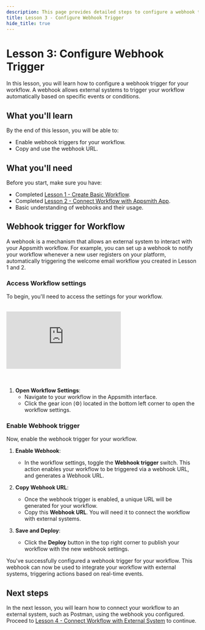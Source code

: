 ```yaml
---
description: This page provides detailed steps to configure a webhook trigger for a workflow on Appsmith.
title: Lesson 3 - Configure Webhook Trigger
hide_title: true
---
```


# Lesson 3: Configure Webhook Trigger

In this lesson, you will learn how to configure a webhook trigger for your workflow. A webhook allows external systems to trigger your workflow automatically based on specific events or conditions. 

## What you'll learn 

By the end of this lesson, you will be able to:
* Enable webhook triggers for your workflow.
* Copy and use the webhook URL.

## What you'll need

Before you start, make sure you have:
* Completed [Lesson 1 - Create Basic Workflow](/workflows/tutorials/create-workflow).
* Completed [Lesson 2 - Connect Workflow with Appsmith App](/workflows/tutorials/execute-workflow-from-appsmith-app).
* Basic understanding of webhooks and their usage.

## Webhook trigger for Workflow

A webhook is a mechanism that allows an external system to interact with your Appsmith workflow. For example, you can set up a webhook to notify your workflow whenever a new user registers on your platform, automatically triggering the welcome email workflow you created in Lesson 1 and 2.

### Access Workflow settings

To begin, you'll need to access the settings for your workflow.

 <br/>  
 <div style={{ position: "relative", paddingBottom: "calc(50.520833333333336% + 41px)", height: "0", width: "100%" }}>
    <iframe src="https://demo.arcade.software/VnWRWB1N8ez0WqQjVGsw?embed" frameborder="0" loading="lazy" webkitallowfullscreen mozallowfullscreen allowfullscreen style={{ position: "absolute", top: "0", left: "0", width: "100%", height: "100%", colorScheme: "light" }} title="Appsmith | Configure webhook trigger">
    </iframe>
    </div>
<br/><br/>

1. **Open Workflow Settings**:
   - Navigate to your workflow in the Appsmith interface.
   - Click the gear icon (⚙️) located in the bottom left corner to open the workflow settings.

### Enable Webhook trigger

Now, enable the webhook trigger for your workflow.

1. **Enable Webhook**:
   - In the workflow settings, toggle the **Webhook trigger** switch. This action enables your workflow to be triggered via a webhook URL, and generates a Webhook URL.

2. **Copy Webhook URL**:
   - Once the webhook trigger is enabled, a unique URL will be generated for your workflow.
   - Copy this **Webhook URL**. You will need it to connect the workflow with external systems.

3. **Save and Deploy**:
   - Click the **Deploy** button in the top right corner to publish your workflow with the new webhook settings.

You've successfully configured a webhook trigger for your workflow. This webhook can now be used to integrate your workflow with external systems, triggering actions based on real-time events.

## Next steps

In the next lesson, you will learn how to connect your workflow to an external system, such as Postman, using the webhook you configured. Proceed to [Lesson 4 - Connect Workflow with External System](/workflows/tutorials/execute-workflow-from-external-system) to continue.

